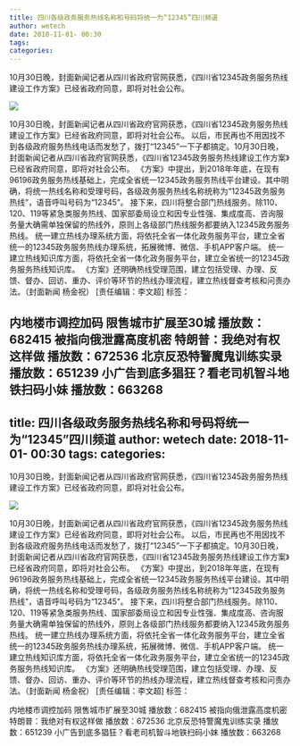 ```yaml
---
title: 四川各级政务服务热线名称和号码将统一为“12345”四川频道
author: wetech
date: 2018-11-01- 00:30
tags: 
categories: 
---
```

10月30日晚，封面新闻记者从四川省政府官网获悉，《四川省12345政务服务热线建设工作方案》已经省政府同意，即将对社会公布。
<!-- more -->
                
<img align="center" border="0" src="http://p2.ifengimg.com/a/2016/0810/204c433878d5cf9size1_w16_h16.png" />
                
                
            
10月30日晚，封面新闻记者从四川省政府官网获悉，《四川省12345政务服务热线建设工作方案》已经省政府同意，即将对社会公布。
以后，市民再也不用因找不到各级政府服务热线电话而发愁了，拨打“12345”一下子都搞定。10月30日晚，封面新闻记者从四川省政府官网获悉，《四川省12345政务服务热线建设工作方案》已经省政府同意，即将对社会公布。
《方案》中提出，到2018年年底，在现有96196政务服务热线基础上，完成全省统一12345政务服务热线平台建设。其中明确，将统一热线名称和受理号码，各级政务服务热线名称统称为“12345政务服务热线”，语音呼叫号码为“12345”。
接下来，四川将整合部门热线服务。除110、120、119等紧急类服务热线、国家部委局设立和因专业性强、集成度高、咨询服务量大确需单独保留的热线外，原则上各级部门热线服务都要纳入12345政务服务热线。
统一建立热线办理系统方面，将依托全省一体化政务服务平台，建立全省统一的12345政务服务热线办理系统，拓展微博、微信、手机APP客户端。
统一建立热线知识库方面，将依托全省一体化政务服务平台，建立全省统一的12345政务服务热线知识库。
《方案》还明确热线受理范围，建立包括受理、办理、反馈、督办、回访、重办、评价等环节的热线办理流程，建立热线督查考核和问责办法。（封面新闻 杨金祝）
[责任编辑：李文超]
标签：
 
 
 
 
 
 
 
 
             
内地楼市调控加码 限售城市扩展至30城
播放数：682415
被指向俄泄露高度机密 特朗普：我绝对有权这样做
播放数：672536
北京反恐特警魔鬼训练实录
播放数：651239
小广告到底多猖狂？看老司机智斗地铁扫码小妹
播放数：663268
---
title: 四川各级政务服务热线名称和号码将统一为“12345”四川频道
author: wetech
date: 2018-11-01- 00:30
tags: 
categories: 
---
10月30日晚，封面新闻记者从四川省政府官网获悉，《四川省12345政务服务热线建设工作方案》已经省政府同意，即将对社会公布。
<!-- more -->
                
<img align="center" border="0" src="http://p2.ifengimg.com/a/2016/0810/204c433878d5cf9size1_w16_h16.png" />
                
                
            
10月30日晚，封面新闻记者从四川省政府官网获悉，《四川省12345政务服务热线建设工作方案》已经省政府同意，即将对社会公布。
以后，市民再也不用因找不到各级政府服务热线电话而发愁了，拨打“12345”一下子都搞定。10月30日晚，封面新闻记者从四川省政府官网获悉，《四川省12345政务服务热线建设工作方案》已经省政府同意，即将对社会公布。
《方案》中提出，到2018年年底，在现有96196政务服务热线基础上，完成全省统一12345政务服务热线平台建设。其中明确，将统一热线名称和受理号码，各级政务服务热线名称统称为“12345政务服务热线”，语音呼叫号码为“12345”。
接下来，四川将整合部门热线服务。除110、120、119等紧急类服务热线、国家部委局设立和因专业性强、集成度高、咨询服务量大确需单独保留的热线外，原则上各级部门热线服务都要纳入12345政务服务热线。
统一建立热线办理系统方面，将依托全省一体化政务服务平台，建立全省统一的12345政务服务热线办理系统，拓展微博、微信、手机APP客户端。
统一建立热线知识库方面，将依托全省一体化政务服务平台，建立全省统一的12345政务服务热线知识库。
《方案》还明确热线受理范围，建立包括受理、办理、反馈、督办、回访、重办、评价等环节的热线办理流程，建立热线督查考核和问责办法。（封面新闻 杨金祝）
[责任编辑：李文超]
标签：
 
 
 
 
 
 
 
 
             
内地楼市调控加码 限售城市扩展至30城
播放数：682415
被指向俄泄露高度机密 特朗普：我绝对有权这样做
播放数：672536
北京反恐特警魔鬼训练实录
播放数：651239
小广告到底多猖狂？看老司机智斗地铁扫码小妹
播放数：663268
